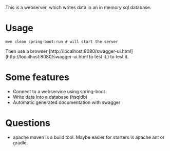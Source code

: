 This is a webserver, which writes data in an in memory sql database.

# Usage

``
mvn clean spring-boot:run # will start the server
``

Then use a browser [http://localhost:8080/swagger-ui.html](http://localhost:8080/swagger-ui.html to test it.)  to test it.

# Some features


 * Connect to a webservice using spring-boot
 * Write data into a database (hsqldb)
 * Automatic generated documentation with swagger

# Questions

 * apache maven is a build tool. Maybe easier for starters is apache ant or gradle.

